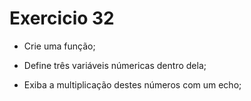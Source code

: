 # Exercicio 32

-   Crie uma função;

-   Define três variáveis númericas dentro dela;

-   Exiba a multiplicação destes números com um echo;
